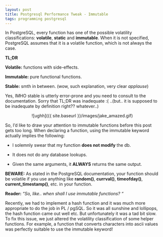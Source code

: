```yaml
---
layout: post
title: Postgresql Performance Tweak - Immutable
tags: programming postgresql
---
```


In PostgreSQL, every function has one of the possible volatility classifications: **volatile**, **static** and **immutable**. When it is not specified, PostgreSQL assumes that it is a volatile function, which is not always the case.

**TL;DR**

**Volatile:** functions with side-effects.

**Immutable:** pure functional functions.

**Stable:** smth in between. (wow, such explanation, very clear *applause*)

Yes, IMHO stable is utterly error-prone and you need to consult to the documentation. Sorry that TL;DR was inadequate :( ..(but.. it is supposed to be inadequate by definition right?? whatever..)

<div style="text-align:center" markdown="1">

![ughh]({{ site.baseurl }}/images/jake_amazed.gif)
<!-- *The moment of discovery of immutable* -->
</div>

So, I’d like to draw your attention to immutable functions before this post gets too long.  When declaring a function, using the immutable keyword actually implies the following:

+ I solemnly swear that my function **does not modify** the db.

+ It does not do any database lookups.

+ Given the same arguments, it **ALWAYS** returns the same output.

**BEWARE:** As stated in the PostgreSQL documentation, your function should be volatile if you use anything like **random()**, **currval()**, **timeofday()**, **current_timestamp()**, etc. in your function.

**Reader:** *“So, like.. when shall I use immutable functions? “*

Recently, we had to implement a hash function and it was much more appropriate to do the job in PL / pgSQL. So it was all sunshine and lollipops, the hash function came out well etc. But unfortunately it was a tad bit slow. To fix this issue, we just altered the volatility classification of some helper functions. For example, a function that converts characters into ascii values was perfectly suitable to use the immutable keyword!
